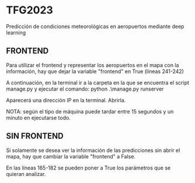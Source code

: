 # TFG2023
Predicción de condiciones meteorológicas en aeropuertos mediante deep learning

## FRONTEND
Para utilizar el frontend y representar los aeropuertos en el mapa con la información, hay que dejar la variable "frontend" en True (líneas 241-242) 

A continuación, en la terminal ir a la carpeta en la que se encuentra el script manage.py y ejecutar el comando: python .\manage.py runserver

Aparecerá una dirección IP en la terminal. Abrirla. 

NOTA: según el tipo de máquina puede tardar entre 15 segundos y un minuto en ejecutarse todo.

## SIN FRONTEND
Si solamente se desea ver la información de las predicciones sin abrir el mapa, hay que cambiar la variable "frontend" a False. 

En las líneas 165-182 se pueden poner a True los parámetros que se quieran analizar.